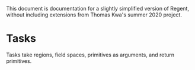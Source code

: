 This document is documentation for a slightly simplified version of Regent, without including extensions from Thomas Kwa's summer 2020 project.

# Tasks

Tasks take regions, field spaces, primitives as arguments, and return primitives.



